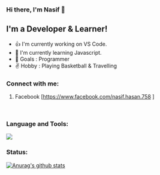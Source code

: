 ### Hi there, I'm Nasif 👏

## I'm a Developer & Learner!

- 👍 I'm currently working on VS Code.
- 🌹 I'm currently learning Javascript.
- 🚁 Goals : Programmer
- ✌ Hobby : Playing Basketball & Travelling

### Connect with me:

1. Facebook [https://www.facebook.com/nasif.hasan.758 ]

  <br />

### Language and Tools:

<img src="https://encrypted-tbn0.gstatic.com/images?q=tbn:ANd9GcQEZHGvkWUsJtwEdp9foBGqCjq2vQ0TT27-5waYa5K1VQobw_vTo-hCm8K9-oad9R8RwgY&usqp=CAU"/>

### Status:

[![Anurag's github stats](http://github-readme-stats.vercel.app/api?username=nasif)](http://github.com/anuraghazra/github-readme-stats)
